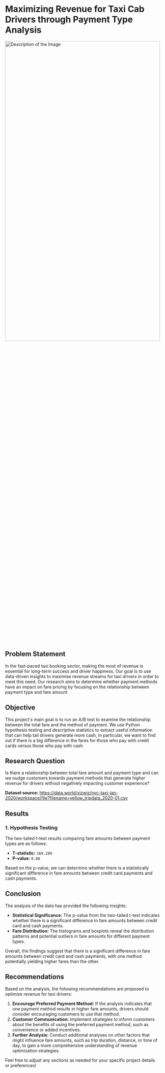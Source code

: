 # Maximizing Revenue for Taxi Cab Drivers through Payment Type Analysis

<img src="https://cdn.vox-cdn.com/thumbor/Ge0nFOIuQMfhEtKyM8YNIL2hCjQ=/0x0:4752x3168/920x613/filters:focal(1996x1204:2756x1964):format(webp)/cdn.vox-cdn.com/uploads/chorus_image/image/55123497/4859177053_c3fb190917_o.0.jpg" alt="Description of the Image" style="width: 100%; height: 50%; object-fit: cover;" />



## Problem Statement
In the fast-paced taxi booking sector, making the most of revenue is essential for long-term success and driver happiness. Our goal is to use data-driven insights to maximise revenue streams for taxi drivers in order to meet this need. Our research aims to determine whether payment methods have an impact on fare pricing by focusing on the relationship between payment type and fare amount

## Objective
This project's main goal is to run an A/B test to examine the relationship between the total fare and the method of payment. We use Python hypothesis testing and descriptive statistics to extract useful information that can help tail drivers generate more cash, in particular, we want to find out if there is a big difference in the fares for those who pay with credit cards versus those who pay with cash

## Research Question
Is there a relationship between total fare amount and payment type and can we nudge customers towards payment methods that generate higher revenue for drivers without negatively impacting customer experience?

**Dataset source:** https://data.world/vizwiz/nyc-taxi-jan-2020/workspace/file?filename=yellow_tripdata_2020-01.csv

## Results

### 1. Hypothesis Testing

The two-tailed t-test results comparing fare amounts between payment types are as follows:

- **T-statistic:** `169.209`
- **P-value:** `0.00`

Based on the p-value, we can determine whether there is a statistically significant difference in fare amounts between credit card payments and cash payments.


## Conclusion

The analysis of the data has provided the following insights:

- **Statistical Significance:** The p-value from the two-tailed t-test indicates whether there is a significant difference in fare amounts between credit card and cash payments.
- **Fare Distribution:** The histograms and boxplots reveal the distribution patterns and potential outliers in fare amounts for different payment types.

Overall, the findings suggest that there is a significant difference in fare amounts between credit card and cash payments, with one method potentially yielding higher fares than the other.

## Recommendations

Based on the analysis, the following recommendations are proposed to optimize revenue for taxi drivers:

1. **Encourage Preferred Payment Method:** If the analysis indicates that one payment method results in higher fare amounts, drivers should consider encouraging customers to use that method.
2. **Customer Communication:** Implement strategies to inform customers about the benefits of using the preferred payment method, such as convenience or added incentives.
3. **Further Analysis:** Conduct additional analyses on other factors that might influence fare amounts, such as trip duration, distance, or time of day, to gain a more comprehensive understanding of revenue optimization strategies.

Feel free to adjust any sections as needed for your specific project details or preferences!
